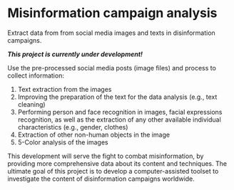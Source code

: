 # Misinformation campaign analysis

Extract data from from social media images and texts in disinformation campaigns.

**_This project is currently under development!_**

Use the pre-processed social media posts (image files) and process to collect information:
1. Text extraction from the images
1. Improving the preparation of the text for the data analysis (e.g., text cleaning)
1. Performing person and face recognition in images, facial expressions recognition, as well as the extraction of any other available individual characteristics (e.g., gender, clothes) 
1. Extraction of other non-human objects in the image
1. 5-Color analysis of the images
  
This development will serve the fight to combat misinformation, by providing more comprehensive data about its content and techniques. 
The ultimate goal of this project is to develop a computer-assisted toolset to investigate the content of disinformation campaigns worldwide. 